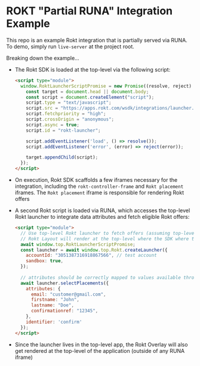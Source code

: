# ROKT "Partial RUNA" Integration Example

This repo is an example Rokt integration that is partially served via RUNA. To demo, simply run `live-server` at the project root.

Breaking down the example...
- The Rokt SDK is loaded at the top-level via the following script:

  ```html
  <script type="module">
    window.RoktLauncherScriptPromise = new Promise((resolve, reject) => {
      const target = document.head || document.body;
      const script = document.createElement("script");
      script.type = "text/javascript";
      script.src = "https://apps.rokt.com/wsdk/integrations/launcher.js";
      script.fetchpriority = "high";
      script.crossOrigin = "anonymous";
      script.async = true;
      script.id = "rokt-launcher";
  
      script.addEventListener('load', () => resolve());
      script.addEventListener('error', (error) => reject(error));
  
      target.appendChild(script);
    });
  </script>
  ```
- On execution, Rokt SDK scaffolds a few iframes necessary for the integration, including the `rokt-controller-frame` and `Rokt placement` iframes. The `Rokt placement` iframe is responsible for rendering Rokt offers 
- A second Rokt script is loaded via RUNA, which accesses the top-level Rokt launcher to integrate data attributes and fetch eligible Rokt offers:
  ```html
  <script type="module">
    // Use top-level Rokt launcher to fetch offers (assuming top-level app and iframes share same-domain)
    // Rokt Layout will render at the top-level where the SDK where the rokt-contorller-frame exists
    await window.top.RoktLauncherScriptPromise;
    const launcher = await window.top.Rokt.createLauncher({
      accountId: "3051387316918867566", // test account
      sandbox: true,
    });
    
    // attributes should be correctly mapped to values available through RUNA
    await launcher.selectPlacements({
      attributes: {
        email: "customer@gmail.com",
        firstname: "John",
        lastname: "Doe",
        confirmationref: "12345",
      },
      identifier: 'confirm'
    });
  </script>
  ```
- Since the launcher lives in the top-level app, the Rokt Overlay will also get rendered at the top-level of the application (outside of any RUNA iframe)
